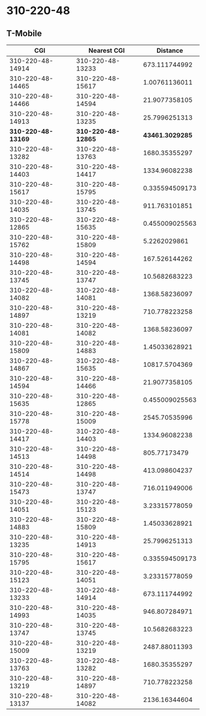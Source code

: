 # 310-220-48
## T-Mobile


| CGI | Nearest CGI | Distance |
|-----|-------------|----------|
| 310-220-48-14914 | 310-220-48-13233 | 673.111744992 |
| 310-220-48-14465 | 310-220-48-15617 | 1.00761136011 |
| 310-220-48-14466 | 310-220-48-14594 | 21.9077358105 |
| 310-220-48-14913 | 310-220-48-13235 | 25.7996251313 |
| **310-220-48-13169** | **310-220-48-12865** | **43461.3029285** |
| 310-220-48-13282 | 310-220-48-13763 | 1680.35355297 |
| 310-220-48-14403 | 310-220-48-14417 | 1334.96082238 |
| 310-220-48-15617 | 310-220-48-15795 | 0.335594509173 |
| 310-220-48-14035 | 310-220-48-13745 | 911.763101851 |
| 310-220-48-12865 | 310-220-48-15635 | 0.455009025563 |
| 310-220-48-15762 | 310-220-48-15809 | 5.2262029861 |
| 310-220-48-14498 | 310-220-48-14594 | 167.526144262 |
| 310-220-48-13745 | 310-220-48-13747 | 10.5682683223 |
| 310-220-48-14082 | 310-220-48-14081 | 1368.58236097 |
| 310-220-48-14897 | 310-220-48-13219 | 710.778223258 |
| 310-220-48-14081 | 310-220-48-14082 | 1368.58236097 |
| 310-220-48-15809 | 310-220-48-14883 | 1.45033628921 |
| 310-220-48-14867 | 310-220-48-15635 | 10817.5704369 |
| 310-220-48-14594 | 310-220-48-14466 | 21.9077358105 |
| 310-220-48-15635 | 310-220-48-12865 | 0.455009025563 |
| 310-220-48-15778 | 310-220-48-15009 | 2545.70535996 |
| 310-220-48-14417 | 310-220-48-14403 | 1334.96082238 |
| 310-220-48-14513 | 310-220-48-14498 | 805.77173479 |
| 310-220-48-14514 | 310-220-48-14498 | 413.098604237 |
| 310-220-48-15473 | 310-220-48-13747 | 716.011949006 |
| 310-220-48-14051 | 310-220-48-15123 | 3.23315778059 |
| 310-220-48-14883 | 310-220-48-15809 | 1.45033628921 |
| 310-220-48-13235 | 310-220-48-14913 | 25.7996251313 |
| 310-220-48-15795 | 310-220-48-15617 | 0.335594509173 |
| 310-220-48-15123 | 310-220-48-14051 | 3.23315778059 |
| 310-220-48-13233 | 310-220-48-14914 | 673.111744992 |
| 310-220-48-14993 | 310-220-48-14035 | 946.807284971 |
| 310-220-48-13747 | 310-220-48-13745 | 10.5682683223 |
| 310-220-48-15009 | 310-220-48-13219 | 2487.88011393 |
| 310-220-48-13763 | 310-220-48-13282 | 1680.35355297 |
| 310-220-48-13219 | 310-220-48-14897 | 710.778223258 |
| 310-220-48-13137 | 310-220-48-14082 | 2136.16344604 |

